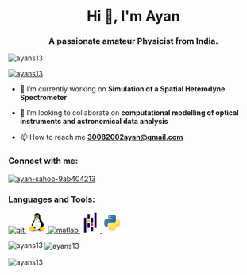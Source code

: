 <h1 align="center">Hi 👋, I'm Ayan</h1>
<h3 align="center">A passionate amateur Physicist from India.</h3>

<p align="left"> <img src="https://komarev.com/ghpvc/?username=ayans13&label=Profile%20views&color=0e75b6&style=flat" alt="ayans13" /> </p>

<p align="left"> <a href="https://github.com/ryo-ma/github-profile-trophy"><img src="https://github-profile-trophy.vercel.app/?username=ayans13" alt="ayans13" /></a> </p>

- 🔭 I’m currently working on **Simulation of a Spatial Heterodyne Spectrometer**

- 👯 I’m looking to collaborate on **computational modelling of optical instruments and astronomical data analysis**

- 📫 How to reach me **30082002ayan@gmail.com**

<h3 align="left">Connect with me:</h3>
<p align="left">
<a href="https://linkedin.com/in/ayan-sahoo-9ab404213" target="blank"><img align="center" src="https://raw.githubusercontent.com/rahuldkjain/github-profile-readme-generator/master/src/images/icons/Social/linked-in-alt.svg" alt="ayan-sahoo-9ab404213" height="30" width="40" /></a>
</p>

<h3 align="left">Languages and Tools:</h3>
<p align="left"> <a href="https://git-scm.com/" target="_blank" rel="noreferrer"> <img src="https://www.vectorlogo.zone/logos/git-scm/git-scm-icon.svg" alt="git" width="40" height="40"/> </a> <a href="https://www.linux.org/" target="_blank" rel="noreferrer"> <img src="https://raw.githubusercontent.com/devicons/devicon/master/icons/linux/linux-original.svg" alt="linux" width="40" height="40"/> </a> <a href="https://www.mathworks.com/" target="_blank" rel="noreferrer"> <img src="https://upload.wikimedia.org/wikipedia/commons/2/21/Matlab_Logo.png" alt="matlab" width="40" height="40"/> </a> <a href="https://pandas.pydata.org/" target="_blank" rel="noreferrer"> <img src="https://raw.githubusercontent.com/devicons/devicon/2ae2a900d2f041da66e950e4d48052658d850630/icons/pandas/pandas-original.svg" alt="pandas" width="40" height="40"/> </a> <a href="https://www.python.org" target="_blank" rel="noreferrer"> <img src="https://raw.githubusercontent.com/devicons/devicon/master/icons/python/python-original.svg" alt="python" width="40" height="40"/> </a> </p>

<p><img align="left" src="https://github-readme-stats.vercel.app/api/top-langs?username=ayans13&show_icons=true&locale=en&layout=compact" alt="ayans13" /></p>

<p>&nbsp;<img align="center" src="https://github-readme-stats.vercel.app/api?username=ayans13&show_icons=true&locale=en" alt="ayans13" /></p>

<p><img align="center" src="https://github-readme-streak-stats.herokuapp.com/?user=ayans13&" alt="ayans13" /></p>

